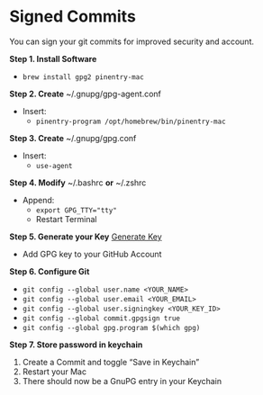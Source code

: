 # Signed Commits

You can sign your git commits for improved security and account.

**Step 1. Install Software**
- ```brew install gpg2 pinentry-mac```

**Step 2. Create** ~/.gnupg/gpg-agent.conf
- Insert: 
   - ```pinentry-program /opt/homebrew/bin/pinentry-mac```

**Step 3. Create** ~/.gnupg/gpg.conf
- Insert: 
   - ```use-agent```

**Step 4. Modify** ~/.bashrc **or** ~/.zshrc
- Append:
   - ```export GPG_TTY="tty"```
   - Restart Terminal

**Step 5. Generate your Key** [Generate Key](https://help.github.com/articles/generating-a-new-gpg-key/)
- Add GPG key to your GitHub Account

**Step 6. Configure Git**

- ```git config --global user.name <YOUR_NAME>```
- ```git config --global user.email <YOUR_EMAIL>```
- ```git config --global user.signingkey <YOUR_KEY_ID>```
- ```git config --global commit.gpgsign true```
- ```git config --global gpg.program $(which gpg)```

**Step 7. Store password in keychain**

1. Create a Commit and toggle “Save in Keychain”
2. Restart your Mac
3. There should now be a GnuPG entry in your Keychain
